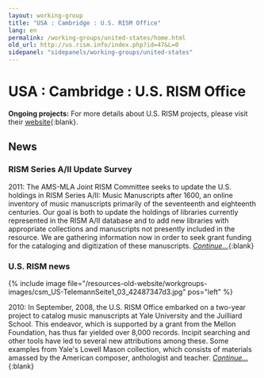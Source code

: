 ```yaml
---
layout: working-group
title: "USA : Cambridge : U.S. RISM Office"
lang: en
permalink: /working-groups/united-states/home.html
old_url: http://us.rism.info/index.php?id=47&L=0
sidepanel: "sidepanels/working-groups/united-states"
---
```


# USA : Cambridge : U.S. RISM Office

**Ongoing projects:** For more details about U.S. RISM projects, please visit their [website](https://library.harvard.edu/libraries/loeb-music){:blank}.


## News

### RISM Series A/II Update Survey
2011: The AMS-MLA Joint RISM Committee seeks to update the U.S. holdings in RISM Series A/II: Music Manuscripts after 1600, an online inventory of music manuscripts primarily of the seventeenth and eighteenth centuries. Our goal is both to update the holdings of libraries currently represented in the RISM A/II database and to add new libraries with appropriate collections and manuscripts not presently included in the resource. We are gathering information now in order to seek grant funding for the cataloging and digitization of these manuscripts. [_Continue..._](international/working-groups/united-states/update.html){:blank}




### U.S. RISM news

{% include image file="/resources-old-website/workgroups-images/csm_US-TelemannSeite1_03_42487347d3.jpg" pos="left" %} 

2010: In September, 2008, the U.S. RISM Office embarked on a two-year project to catalog music manuscripts at Yale University and the Juilliard School. This endeavor, which is supported by a grant from the Mellon Foundation, has thus far yielded over 8,000 records. Incipit searching and other tools have led to several new attributions among these. Some examples from Yale's Lowell Mason collection, which consists of materials amassed by the American composer, anthologist and teacher. [_Continue..._](international/working-groups/united-states/news.html){:blank}

 
